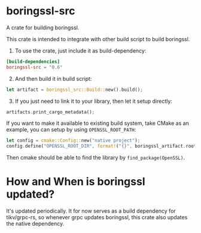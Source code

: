 # boringssl-src
A crate for building boringssl.

This crate is intended to integrate with other build script to build boringssl.

1. To use the crate, just include it as build-dependency:
```toml
[build-dependencies]
boringssl-src = "0.6"
```

2. And then build it in build script:
```rust
let artifact = boringssl_src::Build::new().build();
```

3. If you just need to link it to your library, then let it setup directly:
```rust
artifacts.print_cargo_metadata();
```

If you want to make it available to existing build system, take CMake as an example,
you can setup by using `OPENSSL_ROOT_PATH`:
```rust
let config = cmake::Config::new("native project");
config.define("OPENSSL_ROOT_DIR", format!("{}", boringssl_artifact.root_dir().display()));
```

Then cmake should be able to find the library by `find_package(OpenSSL)`.

# How and When is boringssl updated?

It's updated periodically. It for now serves as a build dependency for tikv/grpc-rs, so
whenever grpc updates boringssl, this crate also updates the native dependency.
